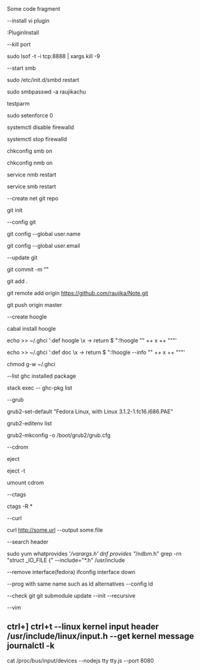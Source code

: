 Some code fragment

--install vi plugin

:PluginInstall

--kill port

sudo lsof -t -i tcp:8888 | xargs kill -9

--start smb

sudo /etc/init.d/smbd restart

sudo smbpasswd -a raujikachu

testparm

sudo setenforce 0

systemctl disable firewalld

systemctl stop firewalld

chkconfig smb on

chkconfig nmb on

service nmb restart

service smb restart

--create net git repo

git init

--config git

git config --global user.name

git config --global user.email

--update git

git commit -m ""

git add .

git remote add origin https://github.com/raujika/Note.git

git push origin master

--create hoogle

cabal install hoogle

echo >> ~/.ghci ':def hoogle \x -> return $ ":!hoogle \"" ++ x ++ "\""'

echo >> ~/.ghci ':def doc \x -> return $ ":!hoogle --info \"" ++ x ++ "\""'

chmod g-w ~/.ghci

--list ghc installed package

stack exec -- ghc-pkg list

--grub

grub2-set-default "Fedora Linux, with Linux 3.1.2-1.fc16.i686.PAE"

grub2-editenv list

grub2-mkconfig -o /boot/grub2/grub.cfg

--cdrom

eject

eject -t

umount cdrom

--ctags

ctags -R *

--curl

curl http://some.url --output some.file

--search header

sudo yum whatprovides '*/varargs.h'
dnf provides "*/ndbm.h"
grep -rn "struct _IO_FILE {" --include="*.h" /usr/include

--remove interface(fedora)
ifconfig interface down

--prog with same name such as ld
alternatives --config ld

--check git
git submodule update --init --recursive

--vim

ctrl+]
ctrl+t
--linux kernel input header
/usr/include/linux/input.h
--get kernel message
journalctl -k
--
cat /proc/bus/input/devices
--nodejs tty
tty.js --port 8080
